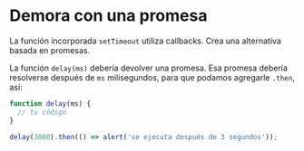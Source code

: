 # Demora con una promesa

La función incorporada `setTimeout` utiliza callbacks. Crea una alternativa basada en promesas.

La función `delay(ms)` debería devolver una promesa. Esa promesa debería resolverse después de `ms` milisegundos, para que podamos agregarle `.then`, así:

```javascript
function delay(ms) {
  // tu código
}

delay(3000).then(() => alert('se ejecuta después de 3 segundos'));
```


